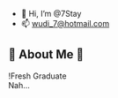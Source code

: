 - 👋 Hi, I’m @7Stay
- 📫 wudi_7@hotmail.com

## 👻 About Me 👻
!Fresh Graduate <br/>
Nah...


<!---
7Stay/7Stay is a ✨ special ✨ repository because its `README.md` (this file) appears on your GitHub profile.
You can click the Preview link to take a look at your changes.
--->
